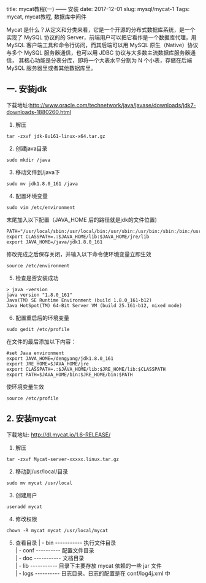 title: mycat教程(一) —— 安装
date: 2017-12-01
slug: mysql/mycat-1
Tags: mycat, mycat教程, 数据库中间件

Mycat 是什么？从定义和分类来看，它是一个开源的分布式数据库系统，是一个实现了 MySQL 协议的的 Server，前端用户可以把它看作是一个数据库代理，用 MySQL 客户端工具和命令行访问，而其后端可以用 MySQL 原生（Native）协议与多个 MySQL 服务器通信，也可以用 JDBC 协议与大多数主流数据库服务器通信， 其核心功能是分表分库，即将一个大表水平分割为 N 个小表，存储在后端 MySQL 服务器里或者其他数据库里。

## 一. 安装jdk
下载地址:http://www.oracle.com/technetwork/java/javase/downloads/jdk7-downloads-1880260.html

1. 解压
```
tar -zxvf jdk-8u161-linux-x64.tar.gz
```
2. 创建java目录
```
sudo mkdir /java
```

3. 移动文件到/java下
```
sudo mv jdk1.8.0_161 /java
```

4. 配置环境变量
```
sudo vim /etc/environment
```
末尾加入以下配置（JAVA_HOME 后的路径就是jdk的文件位置)
```
PATH="/usr/local/sbin:/usr/local/bin:/usr/sbin:/usr/bin:/sbin:/bin:/usr/games:/usr/local/games:$JAVA_HOME/bin"
export CLASSPATH=.:$JAVA_HOME/lib:$JAVA_HOME/jre/lib
export JAVA_HOME=/java/jdk1.8.0_161
```
修改完成之后保存关闭，并输入以下命令使环境变量立即生效
```
source /etc/environment
```

5. 检查是否安装成功
```
> java -version
java version "1.8.0_161"
Java(TM) SE Runtime Environment (build 1.8.0_161-b12)
Java HotSpot(TM) 64-Bit Server VM (build 25.161-b12, mixed mode)
```

6. 配置重启后的环境变量
```
sudo gedit /etc/profile
```
在文件的最后添加以下内容：
```
#set Java environment
export JAVA_HOME=/dengyang/jdk1.8.0_161
export JRE_HOME=$JAVA_HOME/jre
export CLASSPATH=.:$JAVA_HOME/lib:$JRE_HOME/lib:$CLASSPATH
export PATH=$JAVA_HOME/bin:$JRE_HOME/bin:$PATH
```
使环境变量生效
```
source /etc/profile
```

## 2. 安装mycat
下载地址: http://dl.mycat.io/1.6-RELEASE/

1. 解压
```
tar -zxvf Mycat-server-xxxxx.linux.tar.gz
```

2. 移动到/usr/local/目录
```
sudo mv mycat /usr/local
```

3. 创建用户
```
useradd mycat
```

4. 修改权限
```
chown -R mycat mycat /usr/local/mycat
```

5. 查看目录
| - bin ----------- 执行文件目录<br/>
| - conf ---------- 配置文件目录<br/>
| - doc ----------- 文档目录<br/>
| - lib ----------- 目录下主要存放 mycat 依赖的一些 jar 文件<br/>
| - logs ---------- 日志目录。日志的配置是在 conf/log4j.xml 中
